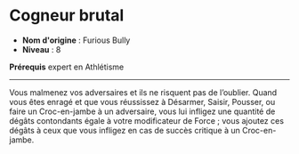 # Cogneur brutal

 * **Nom d'origine** : Furious Bully
 * **Niveau** : 8


<p><strong>Prérequis</strong> expert en Athlétisme</p>
<hr>
<p>Vous malmenez vos adversaires et ils ne risquent pas de l’oublier. Quand vous êtes enragé et que vous réussissez à Désarmer, Saisir, Pousser, ou faire un Croc-en-jambe à un adversaire, vous lui infligez une quantité de dégâts contondants égale à votre modificateur de Force ; vous ajoutez ces dégâts à ceux que vous infligez en cas de succès critique à un Croc-en-jambe.</p>